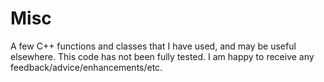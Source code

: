 # Misc

A few C++ functions and classes that I have used, and may be useful elsewhere. This code has not been fully tested. I am happy to receive any feedback/advice/enhancements/etc.
